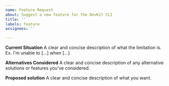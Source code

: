 ```yaml
---
name: Feature Request
about: Suggest a new feature for the DevKit CLI
title: ''
labels: feature
assignees: ''

---
```


**Current Situation**
A clear and concise description of what the limitation is. Ex. I'm unable to [...] when [...]

**Alternatives Considered**
A clear and concise description of any alternative solutions or features you've considered.

**Proposed solution**
A clear and concise description of what you want.
